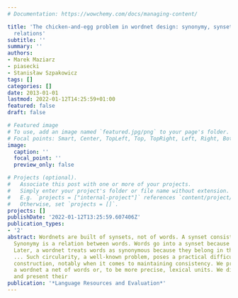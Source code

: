 ```yaml
---
# Documentation: https://wowchemy.com/docs/managing-content/

title: 'The chicken-and-egg problem in wordnet design: synonymy, synsets and constitutive
  relations'
subtitle: ''
summary: ''
authors:
- Marek Maziarz
- piasecki
- Stanisław Szpakowicz
tags: []
categories: []
date: 2013-01-01
lastmod: 2022-01-12T14:25:59+01:00
featured: false
draft: false

# Featured image
# To use, add an image named `featured.jpg/png` to your page's folder.
# Focal points: Smart, Center, TopLeft, Top, TopRight, Left, Right, BottomLeft, Bottom, BottomRight.
image:
  caption: ''
  focal_point: ''
  preview_only: false

# Projects (optional).
#   Associate this post with one or more of your projects.
#   Simply enter your project's folder or file name without extension.
#   E.g. `projects = ["internal-project"]` references `content/project/deep-learning/index.md`.
#   Otherwise, set `projects = []`.
projects: []
publishDate: '2022-01-12T13:25:59.607406Z'
publication_types:
- '2'
abstract: Wordnets are built of synsets, not of words. A synset consists of words.
  Synonymy is a relation between words. Words go into a synset because they are synonyms.
  Later, a wordnet treats words as synonymous because they belong in the same synset
  ... Such circularity, a well-known problem, poses a practical difficulty in wordnet
  construction, notably when it comes to maintaining consistency. We propose to make
  a wordnet a net of words or, to be more precise, lexical units. We discuss our assumptions
  and present their
publication: '*Language Resources and Evaluation*'
---
```

